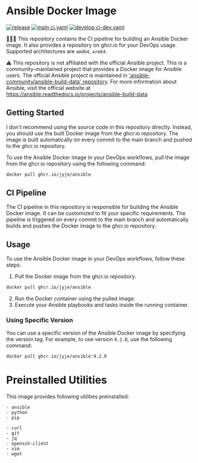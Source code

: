 # Ansible Docker Image
[![release](https://github.com/jyje/ansible/actions/workflows/release-tag.yaml/badge.svg?branch=main)](https://github.com/jyje/ansible/actions/workflows/release-tag.yaml)
[![main ci.yaml](https://github.com/jyje/ansible/actions/workflows/ci.yaml/badge.svg?branch=main)](https://github.com/jyje/ansible/actions/workflows/ci.yaml)
[![develop ci-dev.yaml](https://github.com/jyje/ansible/actions/workflows/ci-dev.yaml/badge.svg?branch=develop)](https://github.com/jyje/ansible/actions/workflows/ci-dev.yaml)

🧑🏼‍🔧 This repository contains the CI pipeline for building an Ansible Docker image. It also provides a repository on ghcr.io for your DevOps usage. Supported architectures are `amd64`, `arm64`.

⚠️ This repository is not affiliated with the official Ansible project. This is a community-maintained project that provides a Docker image for Ansible users. The official Ansible project is maintained in ['ansible-community/ansible-build-data' repository](https://github.com/ansible-community/ansible-build-data). For more information about Ansible, visit the official website at https://ansible.readthedocs.io/projects/ansible-build-data

## Getting Started

I don't recommend using the source code in this repository directly. Instead, you should use the built Docker image from the ghcr.io repository. The image is built automatically on every commit to the main branch and pushed to the ghcr.io repository.

To use the Ansible Docker image in your DevOps workflows, pull the image from the ghcr.io repository using the following command:

```bash
docker pull ghcr.io/jyje/ansible
```

## CI Pipeline

The CI pipeline in this repository is responsible for building the Ansible Docker image. It can be customized to fit your specific requirements. The pipeline is triggered on every commit to the main branch and automatically builds and pushes the Docker image to the ghcr.io repository.

## Usage

To use the Ansible Docker image in your DevOps workflows, follow these steps:

1. Pull the Docker image from the ghcr.io repository.

```bash
docker pull ghcr.io/jyje/ansible
```
2. Run the Docker container using the pulled image.
3. Execute your Ansible playbooks and tasks inside the running container.

### Using Specific Version

You can use a specific version of the Ansible Docker image by specifying the version tag. For example, to use version `9.2.0`, use the following command:

```bash
docker pull ghcr.io/jyje/ansible:9.2.0
```



# Preinstalled Utilities
This image provides following utilities preinstalled:
```
- ansible
- python
- pip

- curl
- git
- jq
- openssh-client
- vim
- wget
```

